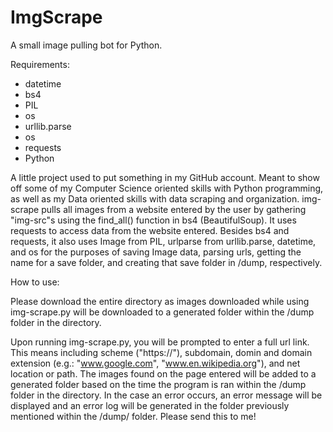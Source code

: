 # ImgScrape
A small image pulling bot for Python.

Requirements:
  - datetime
  - bs4
  - PIL
  - os
  - urllib.parse
  - os
  - requests
  - Python

A little project used to put something in my GitHub account. Meant to show off some of my Computer Science oriented skills with Python programming, as well as my Data oriented skills with data scraping and organization. img-scrape pulls all images from a website entered by the user by gathering "img-src"s using the find_all() function in bs4 (BeautifulSoup). It uses requests to access data from the website entered. Besides bs4 and requests, it also uses Image from PIL, urlparse from urllib.parse, datetime, and os for the purposes of saving Image data, parsing urls, getting the name for a save folder, and creating that save folder in /dump, respectively. 

How to use:

Please download the entire directory as images downloaded while using img-scrape.py will be downloaded to a generated folder within the /dump folder in the directory.

Upon running img-scrape.py, you will be prompted to enter a full url link. This means including scheme ("https://"), subdomain, domin and domain extension (e.g.: "www.google.com", "www.en.wikipedia.org"), and net location or path. The images found on the page entered will be added to a generated folder based on the time the program is ran within the /dump folder in the directory. In the case an error occurs, an error message will be displayed and an error log will be generated in the folder previously mentioned within the /dump/ folder. Please send this to me! 
